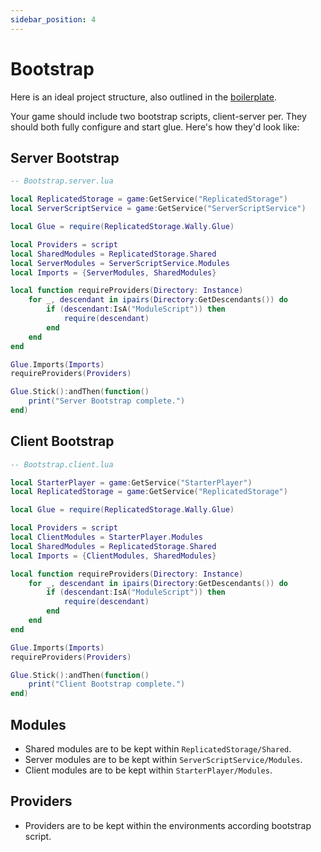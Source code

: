 ```yaml
---
sidebar_position: 4
---
```


# Bootstrap

Here is an ideal project structure, also outlined in the [boilerplate](https://github.com/afrxo/Glue-Boilerplate).

Your game should include two bootstrap scripts, client-server per. They should both fully configure and start glue.
Here's how they'd look like:

## Server Bootstrap

```lua
-- Bootstrap.server.lua

local ReplicatedStorage = game:GetService("ReplicatedStorage")
local ServerScriptService = game:GetService("ServerScriptService")

local Glue = require(ReplicatedStorage.Wally.Glue)

local Providers = script
local SharedModules = ReplicatedStorage.Shared
local ServerModules = ServerScriptService.Modules
local Imports = {ServerModules, SharedModules}

local function requireProviders(Directory: Instance)
    for _, descendant in ipairs(Directory:GetDescendants()) do
        if (descendant:IsA("ModuleScript")) then
            require(descendant)
        end
    end
end

Glue.Imports(Imports)
requireProviders(Providers)

Glue.Stick():andThen(function()
    print("Server Bootstrap complete.")
end)
```

## Client Bootstrap

```lua
-- Bootstrap.client.lua

local StarterPlayer = game:GetService("StarterPlayer")
local ReplicatedStorage = game:GetService("ReplicatedStorage")

local Glue = require(ReplicatedStorage.Wally.Glue)

local Providers = script
local ClientModules = StarterPlayer.Modules
local SharedModules = ReplicatedStorage.Shared
local Imports = {ClientModules, SharedModules}

local function requireProviders(Directory: Instance)
    for _, descendant in ipairs(Directory:GetDescendants()) do
        if (descendant:IsA("ModuleScript")) then
            require(descendant)
        end
    end
end

Glue.Imports(Imports)
requireProviders(Providers)

Glue.Stick():andThen(function()
    print("Client Bootstrap complete.")
end)
```
## Modules

- Shared modules are to be kept within `ReplicatedStorage/Shared`.
- Server modules are to be kept within `ServerScriptService/Modules`.
- Client modules are to be kept within `StarterPlayer/Modules`.

## Providers

- Providers are to be kept within the environments according bootstrap script.
